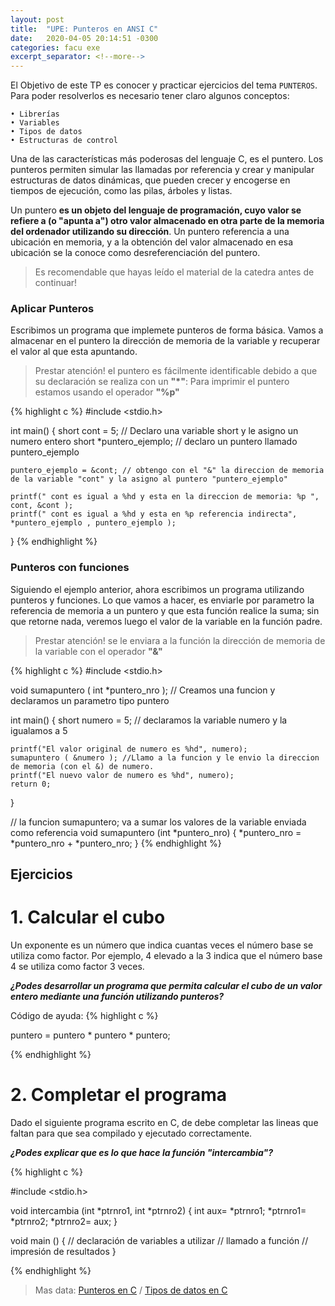 ```yaml
---
layout: post
title:  "UPE: Punteros en ANSI C"
date:   2020-04-05 20:14:51 -0300
categories: facu exe
excerpt_separator: <!--more-->
---
```


El Objetivo de este  TP es conocer y practicar ejercicios del tema `PUNTEROS`. <!--more-->Para poder resolverlos es necesario tener claro algunos conceptos: 

    • Librerías
    • Variables
    • Tipos de datos
    • Estructuras de control

Una de las características más poderosas del lenguaje C, es el puntero. Los punteros permiten simular las llamadas por referencia y crear y manipular estructuras de datos dinámicas, que pueden crecer y encogerse en tiempos de ejecución, como las pilas, árboles y listas. 

Un puntero **es un objeto del lenguaje de programación, cuyo valor se refiere a (o "apunta a") otro valor almacenado en otra parte de la memoria del ordenador utilizando su dirección**. Un puntero referencia a una ubicación en memoria, y a la obtención del valor almacenado en esa ubicación se la conoce como desreferenciación del puntero.

> Es recomendable que hayas leído el material de la catedra antes de continuar!

### Aplicar Punteros

Escribimos un programa que implemete punteros de forma básica. Vamos a almacenar en el puntero la dirección de memoria de la variable y recuperar el valor al que esta apuntando.

> Prestar atención! el puntero es fácilmente identificable debido a que su declaración se realiza con un **"*"**:
> Para imprimir el puntero estamos usando el operador **"%p"**


{% highlight c %}
#include <stdio.h>

int main()
{
    short cont = 5; // Declaro una variable short y le asigno un numero entero
    short *puntero_ejemplo; // declaro un puntero llamado puntero_ejemplo

    puntero_ejemplo = &cont; // obtengo con el "&" la direccion de memoria de la variable "cont" y la asigno al puntero "puntero_ejemplo"
    
    printf(" cont es igual a %hd y esta en la direccion de memoria: %p ", cont, &cont );
    printf(" cont es igual a %hd y esta en %p referencia indirecta", *puntero_ejemplo , puntero_ejemplo );
}
{% endhighlight %}


### Punteros con funciones

Siguiendo el ejemplo anterior, ahora escribimos un programa utilizando punteros y funciones. Lo que vamos a hacer, es enviarle por parametro la referencia de memoria a un puntero y que esta función realice la suma; sin que retorne nada, veremos luego el valor de la variable en la función padre.

> Prestar atención! se le enviara a la función la dirección de memoria de la variable con el operador **"&"**


{% highlight c %}
#include <stdio.h>

void sumapuntero ( int *puntero_nro ); // Creamos una funcion y declaramos un parametro tipo puntero

int main()
{
    short numero = 5; // declaramos la variable numero y la igualamos a 5

    printf("El valor original de numero es %hd", numero);
    sumapuntero ( &numero ); //Llamo a la funcion y le envio la direccion de memoria (con el &) de numero.
    printf("El nuevo valor de numero es %hd", numero);
    return 0;
}

// la funcion sumapuntero; va a sumar los valores de la variable enviada como referencia 
void sumapuntero (int *puntero_nro) 
{
    *puntero_nro = *puntero_nro + *puntero_nro;
}
{% endhighlight %}


## Ejercicios

# 1. Calcular el cubo

Un exponente es un número que indica cuantas veces el número base se utiliza como factor. Por ejemplo, 4 elevado a la 3 indica que el número base 4 se utiliza como factor 3 veces.

***¿Podes desarrollar un programa que permita calcular el cubo de un valor entero mediante una función utilizando punteros?***

Código de ayuda:
{% highlight c %}

 puntero = puntero * puntero * puntero;

{% endhighlight %}

# 2. Completar el programa

Dado el siguiente programa escrito en C, de debe completar las lineas que faltan para que sea compilado y ejecutado correctamente.

***¿Podes explicar que es lo que hace la función "intercambia"?***

{% highlight c %}

#include <stdio.h>

void intercambia (int *ptrnro1, int *ptrnro2)
{
    int aux= *ptrnro1;
    *ptrnro1= *ptrnro2;
    *ptrnro2= aux;
}

void main ()
{
    // declaración de variables a utilizar
    // llamado a función
    // impresión de resultados
}

{% endhighlight %}

> Mas data: [Punteros en C][punteros-C]  / [Tipos de datos en C][tipos_datos-C]

[punteros-C]: http://www.inf-cr.uclm.es/www/cglez/downloads/docencia/punteros_c.pdf
[tipos_datos-C]: http://www.it.uc3m.es/pbasanta/asng/course_notes/data_types_es.html#data_types_integers
[GNU-C]: https://www.it.uc3m.es/pbasanta/asng/course_notes/ctut.pdf
